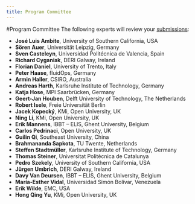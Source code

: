 ```yaml
--- 
title: Program Committee
---
```

#Program Committee
The following experts will review your [submissions](/call-for-papers/):

- **José Luis Ambite**, University of Southern California, USA
- **Sören Auer**, Universität Leipzig, Germany
- **Sven Casteleyn**, Universidad Politécnica de Valencia, Spain
- **Richard Cyganiak**, DERI Galway, Ireland
- **Florian Daniel**, University of Trento, Italy
- **Peter Haase**, fluidOps, Germany
- **Armin Haller**, CSIRO, Australia
- **Andreas Harth**, Karlsruhe Institute of Technology, Germany
- **Katja Hose**, MPI Saarbrücken, Germany
- **Geert-Jan Houben**, Delft University of Technology, The Netherlands
- **Robert Isele**, Freie Universität Berlin
- **Jacek Kopecký**, KMi, Open University, UK
- **Ning Li**, KMi, Open University, UK
- **Erik Mannens**, IBBT – ELIS, Ghent University, Belgium
- **Carlos Pedrinaci**, Open University, UK
- **Guilin Qi**, Southeast University, China
- **Brahmananda Sapkota**, TU Twente, Netherlands
- **Steffen Stadtmüller**, Karlsruhe Institute of Technology, Germany
- **Thomas Steiner**, Universitat Politècnica de Catalunya
- **Pedro Szekely**, University of Southern California, USA
- **Jürgen Umbrich**, DERI Galway, Ireland
- **Davy Van Deursen**, IBBT – ELIS, Ghent University, Belgium
- **María-Esther Vidal**, Universidad Simón Bolívar, Venezuela
- **Erik Wilde**, EMC, USA
- **Hong Qing Yu**, KMi, Open University, UK
